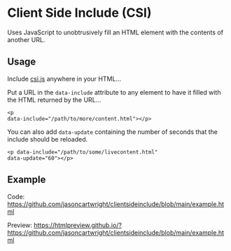 # Client Side Include (CSI)
Uses JavaScript to unobtrusively fill an HTML element with the contents of another URL.

## Usage
Include [csi.js](https://github.com/jasoncartwright/clientsideinclude/blob/main/csi.js) anywhere in your HTML...

<code><script src="csi.js" defer></script></code>

Put a URL in the <code>data-include</code> attribute to any element to have it filled with the HTML returned by the URL...

<code>&lt;p data-include=&quot;/path/to/more/content.html&quot;&gt;&lt;/p&gt;</code>

You can also add <code>data-update</code> containing the number of seconds that the include should be reloaded.

<code>&lt;p data-include=&quot;/path/to/some/livecontent.html&quot; data-update=&quot;60&quot;&gt;&lt;/p&gt;</code>

## Example
Code: https://github.com/jasoncartwright/clientsideinclude/blob/main/example.html

Preview: https://htmlpreview.github.io/?https://github.com/jasoncartwright/clientsideinclude/blob/main/example.html
